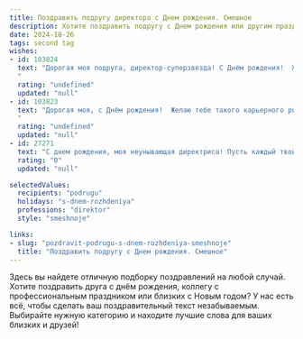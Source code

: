 ```yaml
---
title: Поздравить подругу директора c Днем рождения. Смешное
description: Хотите поздравить подругу c Днем рождения или другим праздником? Наш ИИ создаст незабываемое поздравление, а вы обязательно выделитесь среди других.  
date: 2024-10-26
tags: second tag
wishes:
- id: 103824
  text: "Дорогая моя подруга, директор-суперзвезда! С Днём рождения!  Желаю тебе такого количества денег, что  придётся  нанимать отдельного бухгалтера, чтобы их считать, и столько свободного времени, чтобы наконец-то начать тот проект по одомашниванию единорогов, о котором ты всё мечтаешь!  Пусть твой год будет полон  смеха, успехов и минимального количества бесконечных совещаний!
  "
  rating: "undefined"
  updated: "null"
- id: 103823
  text: "Дорогая моя, с Днём рождения!  Желаю тебе такого карьерного роста, чтобы твой кабинет стал размером с Кремль, а подчиненные – сплошь послушные, как милые пушистые котики (только без когтей, конечно!).  Пусть твой бюджет будет бесконечным, как терпение у бухгалтера, а  каждый день приносит столько радости, сколько стресса ты испытываешь, управляя этим… эмм…  чудесным зоопарком.  Короче, будь здорова, богата и счастлива!  С Днём рождения, директорша!
  "
  rating: "undefined"
  updated: "null"
- id: 27271
  text: "С днем рождения, моя неунывающая директриса! Пусть каждый твой рабочий день будет таким же успешным, как наша школьная команда в \"Морском бое\". Не забывай отдыхать – ведь даже супергерои иногда ломают свои костюмы. Пусть жизнь будет полна смешных историй и остроумных анекдотов, а каждый твой день будет ярче и веселее! Счастья, здоровья и всего самого наилучшего!"
  rating: "0"
  updated: "null"

selectedValues:
  recipients: "podrugu"
  holidays: "s-dnem-rozhdeniya"
  professions: "direktor"
  style: "smeshnoje"

links:
- slug: "pozdravit-podrugu-s-dnem-rozhdeniya-smeshnoje"
  title: "Поздравить подругу c Днем рождения. Смешное"
---
```


Здесь вы найдете отличную подборку поздравлений на любой случай. 
Хотите поздравить друга с днём рождения, коллегу с профессиональным праздником или близких с Новым годом? У нас есть всё, чтобы сделать ваш поздравительный текст незабываемым. Выбирайте нужную категорию и находите лучшие слова для ваших близких и друзей!
